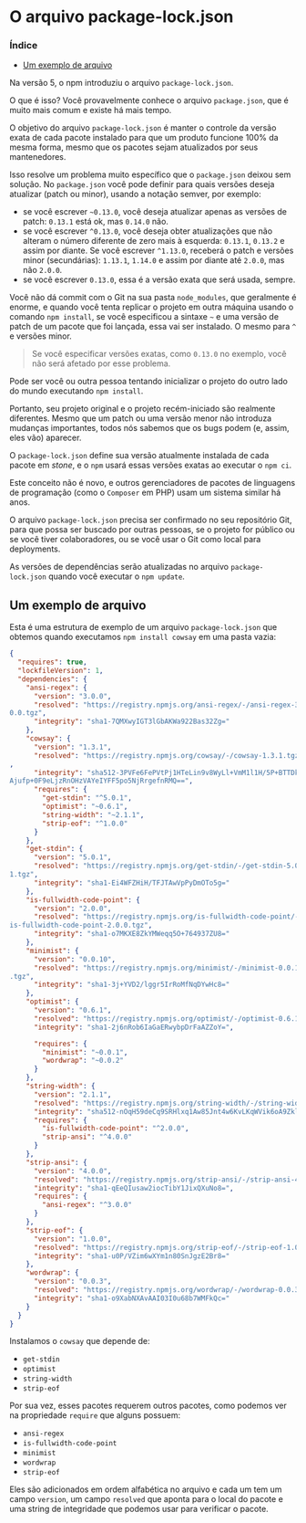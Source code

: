 # O arquivo package-lock.json

### Índice

- [Um exemplo de arquivo]()

Na versão 5, o npm introduziu o arquivo `package-lock.json`.

O que é isso? Você provavelmente conhece o arquivo `package.json`, que é muito mais comum e existe há mais tempo.

O objetivo do arquivo `package-lock.json` é manter o controle da versão exata de cada pacote instalado para que um produto funcione 100% da mesma forma, mesmo que os pacotes sejam atualizados por seus mantenedores.

Isso resolve um problema muito específico que o `package.json` deixou sem solução. No `package.json` você pode definir para quais versões deseja atualizar (patch ou minor), usando a notação semver, por exemplo:

- se você escrever `~0.13.0`, você deseja atualizar apenas as versões de patch: `0.13.1` está ok, mas `0.14.0` não.
- se você escrever `^0.13.0`, você deseja obter atualizações que não alteram o número diferente de zero mais à esquerda: `0.13.1`, `0.13.2` e assim por diante. Se você escrever `^1.13.0`, receberá o patch e versões minor (secundárias): `1.13.1`, `1.14.0` e assim por diante até `2.0.0`, mas não `2.0.0`.
- se você escrever `0.13.0`, essa é a versão exata que será usada, sempre.

Você não dá commit com o Git na sua pasta `node_modules`, que geralmente é enorme, e quando você tenta replicar o projeto em outra máquina usando o comando `npm install`, se você especificou a sintaxe `~` e uma versão de patch de um pacote que foi lançada, essa vai ser instalado. O mesmo para `^` e versões minor.

> Se você especificar versões exatas, como `0.13.0` no exemplo, você não será afetado por esse problema.

Pode ser você ou outra pessoa tentando inicializar o projeto do outro lado do mundo executando `npm install`.

Portanto, seu projeto original e o projeto recém-iniciado são realmente diferentes. Mesmo que um patch ou uma versão menor não introduza mudanças importantes, todos nós sabemos que os bugs podem (e, assim, eles vão) aparecer.

O `package-lock.json` define sua versão atualmente instalada de cada pacote em *stone*, e o `npm` usará essas versões exatas ao executar o `npm ci`.

Este conceito não é novo, e outros gerenciadores de pacotes de linguagens de programação (como o `Composer` em PHP) usam um sistema similar há anos.

O arquivo `package-lock.json` precisa ser confirmado no seu repositório Git, para que possa ser buscado por outras pessoas, se o projeto for público ou se você tiver colaboradores, ou se você usar o Git como local para deployments.

As versões de dependências serão atualizadas no arquivo `package-lock.json` quando você executar o `npm update`.

## Um exemplo de arquivo

Esta é uma estrutura de exemplo de um arquivo `package-lock.json` que obtemos quando executamos `npm install cowsay` em uma pasta vazia:

```json
{
  "requires": true,
  "lockfileVersion": 1,
  "dependencies": {
    "ansi-regex": {
      "version": "3.0.0",
      "resolved": "https://registry.npmjs.org/ansi-regex/-/ansi-regex-3.
0.0.tgz",
      "integrity": "sha1-7QMXwyIGT3lGbAKWa922Bas32Zg="
    },
    "cowsay": {
      "version": "1.3.1",
      "resolved": "https://registry.npmjs.org/cowsay/-/cowsay-1.3.1.tgz"
,
      "integrity": "sha512-3PVFe6FePVtPj1HTeLin9v8WyLl+VmM1l1H/5P+BTTDkM
Ajufp+0F9eLjzRnOHzVAYeIYFF5po5NjRrgefnRMQ==",
      "requires": {
        "get-stdin": "^5.0.1",
        "optimist": "~0.6.1",
        "string-width": "~2.1.1",
        "strip-eof": "^1.0.0"
      }
    },
    "get-stdin": {
      "version": "5.0.1",
      "resolved": "https://registry.npmjs.org/get-stdin/-/get-stdin-5.0.
1.tgz",
      "integrity": "sha1-Ei4WFZHiH/TFJTAwVpPyDmOTo5g="
    },
    "is-fullwidth-code-point": {
      "version": "2.0.0",
      "resolved": "https://registry.npmjs.org/is-fullwidth-code-point/-/
is-fullwidth-code-point-2.0.0.tgz",
      "integrity": "sha1-o7MKXE8ZkYMWeqq5O+764937ZU8="
    },
    "minimist": {
      "version": "0.0.10",
      "resolved": "https://registry.npmjs.org/minimist/-/minimist-0.0.10
.tgz",
      "integrity": "sha1-3j+YVD2/lggr5IrRoMfNqDYwHc8="
    },
    "optimist": {
      "version": "0.6.1",
      "resolved": "https://registry.npmjs.org/optimist/-/optimist-0.6.1.tgz",
      "integrity": "sha1-2j6nRob6IaGaERwybpDrFaAZZoY=",

      "requires": {
        "minimist": "~0.0.1",
        "wordwrap": "~0.0.2"
      }
    },
    "string-width": {
      "version": "2.1.1",
      "resolved": "https://registry.npmjs.org/string-width/-/string-width-2.1.1.tgz",
      "integrity": "sha512-nOqH59deCq9SRHlxq1Aw85Jnt4w6KvLKqWVik6oA9ZklXLNIOlqg4F2yrT1MVaTjAqvVwdfeZ7w7aCvJD7ugkw==",
      "requires": {
        "is-fullwidth-code-point": "^2.0.0",
        "strip-ansi": "^4.0.0"
      }
    },
    "strip-ansi": {
      "version": "4.0.0",
      "resolved": "https://registry.npmjs.org/strip-ansi/-/strip-ansi-4.0.0.tgz",
      "integrity": "sha1-qEeQIusaw2iocTibY1JixQXuNo8=",
      "requires": {
        "ansi-regex": "^3.0.0"
      }
    },
    "strip-eof": {
      "version": "1.0.0",
      "resolved": "https://registry.npmjs.org/strip-eof/-/strip-eof-1.0.0.tgz",
      "integrity": "sha1-u0P/VZim6wXYm1n80SnJgzE2Br8="
    },
    "wordwrap": {
      "version": "0.0.3",
      "resolved": "https://registry.npmjs.org/wordwrap/-/wordwrap-0.0.3.tgz",
      "integrity": "sha1-o9XabNXAvAAI03I0u68b7WMFkQc="
    }
  }
}
```

Instalamos o `cowsay` que depende de:

- `get-stdin`
- `optimist`
- `string-width`
- `strip-eof`

Por sua vez, esses pacotes requerem outros pacotes, como podemos ver na propriedade `require` que alguns possuem:

- `ansi-regex`
- `is-fullwidth-code-point`
- `minimist`
- `wordwrap`
- `strip-eof`

Eles são adicionados em ordem alfabética no arquivo e cada um tem um campo `version`, um campo `resolved` que aponta para o local do pacote e uma string de integridade que podemos usar para verificar o pacote.

